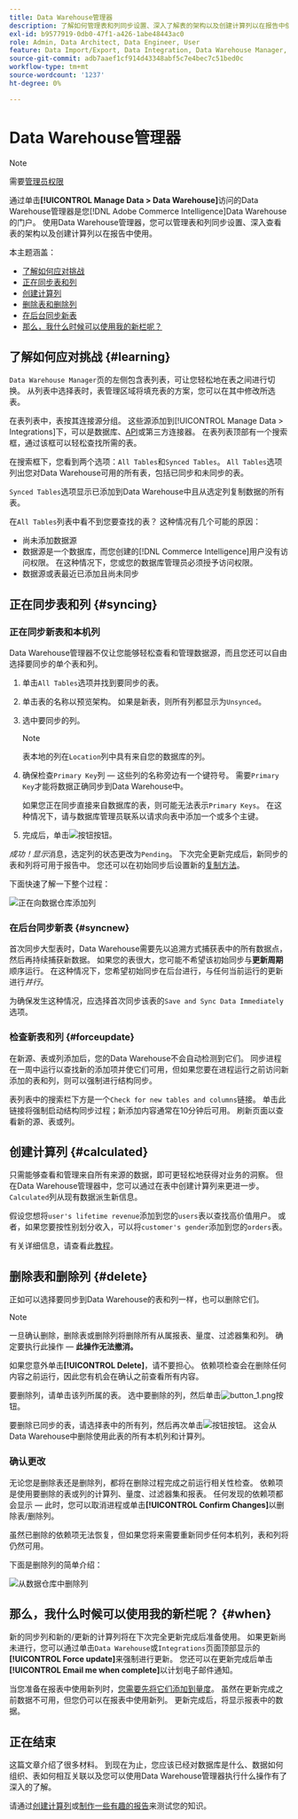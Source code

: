 ```yaml
---
title: Data Warehouse管理器
description: 了解如何管理表和列同步设置、深入了解表的架构以及创建计算列以在报告中使用。
exl-id: b9577919-0db0-47f1-a426-1abe48443ac0
role: Admin, Data Architect, Data Engineer, User
feature: Data Import/Export, Data Integration, Data Warehouse Manager, Commerce Tables
source-git-commit: adb7aaef1cf914d43348abf5c7e4bec7c51bed0c
workflow-type: tm+mt
source-wordcount: '1237'
ht-degree: 0%

---
```


# Data Warehouse管理器

>[!NOTE]
>
>需要[管理员权限](../../administrator/user-management/user-management.md)

通过单击&#x200B;**[!UICONTROL Manage Data > Data Warehouse]**&#x200B;访问的Data Warehouse管理器是您[!DNL Adobe Commerce Intelligence]Data Warehouse的门户。 使用Data Warehouse管理器，您可以管理表和列同步设置、深入查看表的架构以及创建计算列以在报告中使用。

本主题涵盖：

* [了解如何应对挑战](#learning)
* [正在同步表和列](#syncing)
* [创建计算列](#calculated)
* [删除表和删除列](#delete)
* [在后台同步新表](#syncnew)
* [那么，我什么时候可以使用我的新栏呢？](#when)

## 了解如何应对挑战 {#learning}

`Data Warehouse Manager`页的左侧包含表列表，可让您轻松地在表之间进行切换。 从列表中选择表时，表管理区域将填充表的方案，您可以在其中修改所选表。

在表列表中，表按其连接源分组。 这些源添加到[!UICONTROL Manage Data > Integrations]下，可以是数据库、[API](https://developer.adobe.com/commerce/services/reporting/)或第三方连接器。 在表列表顶部有一个搜索框，通过该框可以轻松查找所需的表。

在搜索框下，您看到两个选项：`All Tables`和`Synced Tables`。 `All Tables`选项列出您对Data Warehouse可用的所有表，包括已同步和未同步的表。

`Synced Tables`选项显示已添加到Data Warehouse中且从选定列复制数据的所有表。

在`All Tables`列表中看不到您要查找的表？ 这种情况有几个可能的原因：

* 尚未添加数据源
* 数据源是一个数据库，而您创建的[!DNL Commerce Intelligence]用户没有访问权限。 在这种情况下，您或您的数据库管理员必须授予访问权限。
* 数据源或表最近已添加且尚未同步

## 正在同步表和列 {#syncing}

### 正在同步新表和本机列

Data Warehouse管理器不仅让您能够轻松查看和管理数据源，而且您还可以自由选择要同步的单个表和列。

1. 单击`All Tables`选项并找到要同步的表。
1. 单击表的名称以预览架构。 如果是新表，则所有列都显示为`Unsynced`。
1. 选中要同步的列。

   >[!NOTE]
   >
   >表本地的列在`Location`列中具有来自您的数据库的列。

1. 确保检查`Primary Key`列 — 这些列的名称旁边有一个键符号。 需要`Primary Key`才能将数据正确同步到Data Warehouse中。

   如果您正在同步直接来自数据库的表，则可能无法表示`Primary Keys`。 在这种情况下，请与数据库管理员联系以请求向表中添加一个或多个主键。
1. 完成后，单击![按钮](../../assets/button.png)按钮。

*成功！显示*&#x200B;消息，选定列的状态更改为`Pending`。 下次完全更新完成后，新同步的表和列将可用于报告中。 您还可以在初始同步后设置新的[复制方法](./cfg-replication-methods.md)。

下面快速了解一下整个过程：

![正在向数据仓库添加列](../../assets/DW_sync.gif)

### 在后台同步新表 {#syncnew}

首次同步大型表时，Data Warehouse需要先以追溯方式捕获表中的所有数据点，然后再持续捕获新数据。 如果您的表很大，您可能不希望该初始同步与&#x200B;**更新周期**&#x200B;顺序运行。 在这种情况下，您希望初始同步在后台进行，与任何当前运行的更新进行&#x200B;*并行*。

为确保发生这种情况，应选择首次同步该表的`Save and Sync Data Immediately`选项。

### 检查新表和列 {#forceupdate}

在新源、表或列添加后，您的Data Warehouse不会自动检测到它们。 同步进程在一周中运行以查找新的添加项并使它们可用，但如果您要在进程运行之前访问新添加的表和列，则可以强制进行结构同步。

表列表中的搜索栏下方是一个`Check for new tables and columns`链接。 单击此链接将强制启动结构同步过程；新添加内容通常在10分钟后可用。 刷新页面以查看新的源、表或列。

## 创建计算列 {#calculated}

只需能够查看和管理来自所有来源的数据，即可更轻松地获得对业务的洞察。 但在Data Warehouse管理器中，您可以通过在表中创建计算列来更进一步。 `Calculated`列从现有数据派生新信息。

假设您想将`user's lifetime revenue`添加到您的`users`表以查找高价值用户。 或者，如果您要按性别划分收入，可以将`customer's gender`添加到您的`orders`表。

有关详细信息，请查看此[教程](../../data-analyst/data-warehouse-mgr/creating-calculated-columns.md)。

## 删除表和删除列 {#delete}

正如可以选择要同步到Data Warehouse的表和列一样，也可以删除它们。

>[!NOTE]
>
>一旦确认删除，删除表或删除列将删除所有从属报表、量度、过滤器集和列。 确定要执行此操作 — **此操作无法撤消。**

如果您意外单击&#x200B;**[!UICONTROL Delete]**，请不要担心。 依赖项检查会在删除任何内容之前运行，因此您有机会在确认之前查看所有内容。

要删除列，请单击该列所属的表。 选中要删除的列，然后单击![button\_1.png](../../assets/button_1.png)按钮。

要删除已同步的表，请选择表中的所有列，然后再次单击![按钮](../../assets/button_1.png)按钮。 这会从Data Warehouse中删除使用此表的所有本机列和计算列。

### 确认更改

无论您是删除表还是删除列，都将在删除过程完成之前运行相关性检查。 依赖项是使用要删除的表或列的计算列、量度、过滤器集和报表。 任何发现的依赖项都会显示 — 此时，您可以取消进程或单击&#x200B;**[!UICONTROL Confirm Changes]**&#x200B;以删除表/删除列。

虽然已删除的依赖项无法恢复，但如果您将来需要重新同步任何本机列，表和列将仍然可用。

下面是删除列的简单介绍：

![从数据仓库中删除列](../../assets/DW_delete.gif)

## 那么，我什么时候可以使用我的新栏呢？ {#when}

新的同步列和新的/更新的计算列将在下次完全更新完成后准备使用。 如果更新尚未进行，您可以通过单击`Data Warehouse`或`Integrations`页面顶部显示的&#x200B;**[!UICONTROL Force update]**&#x200B;来强制进行更新。 您还可以在更新完成后单击&#x200B;**[!UICONTROL Email me when complete]**&#x200B;以计划电子邮件通知。

当您准备在报表中使用新列时，[您需要先将它们添加到量度](../data-warehouse-mgr/manage-data-dimensions-metrics.md)。 虽然在更新完成之前数据不可用，但您仍可以在报表中使用新列。 更新完成后，将显示报表中的数据。

## 正在结束

这篇文章介绍了很多材料。 到现在为止，您应该已经对数据库是什么、数据如何组织、表如何相互关联以及您可以使用Data Warehouse管理器执行什么操作有了深入的了解。

请通过[创建计算列](../data-warehouse-mgr/creating-calculated-columns.md)或[制作一些有趣的报告](../../tutorials/using-visual-report-builder.md)来测试您的知识。
